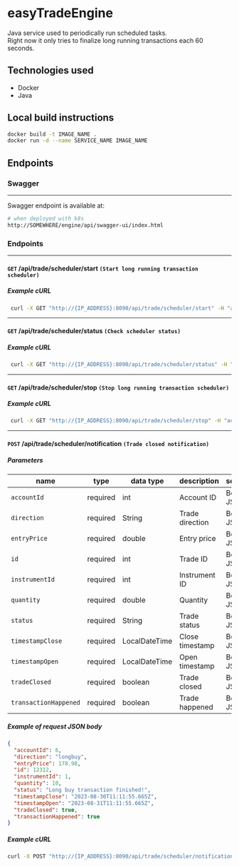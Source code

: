 # easyTradeEngine

Java service used to periodically run scheduled tasks.  
Right now it only tries to finalize long running transactions each 60 seconds.

## Technologies used

- Docker
- Java

## Local build instructions

```bash
docker build -t IMAGE_NAME .
docker run -d --name SERVICE_NAME IMAGE_NAME
```

## Endpoints

### Swagger

---

Swagger endpoint is available at:

```bash
# when deployed with k8s
http://SOMEWHERE/engine/api/swagger-ui/index.html
```

### Endpoints

---

#### `GET` **/api/trade/scheduler/start** `(Start long running transaction scheduler)`

##### Example cURL

```bash
 curl -X GET "http://{IP_ADDRESS}:8090/api/trade/scheduler/start" -H "accept: */*"
```

---

#### `GET` **/api/trade/scheduler/status** `(Check scheduler status)`

##### Example cURL

```bash
 curl -X GET "http://{IP_ADDRESS}:8090/api/trade/scheduler/status" -H "accept: */*"
```

---

#### `GET` **/api/trade/scheduler/stop** `(Stop long running transaction scheduler)`

##### Example cURL

```bash
 curl -X GET "http://{IP_ADDRESS}:8090/api/trade/scheduler/stop" -H "accept: */*"
```

---

#### `POST` **/api/trade/scheduler/notification** `(Trade closed notification)`

##### Parameters

| name                  | type     | data type      | description     | source    |
| --------------------- | -------- | -------------- | --------------- | --------- |
| `accountId`           | required | int            | Account ID      | Body JSON |
| `direction`           | required | String         | Trade direction | Body JSON |
| `entryPrice`          | required | double         | Entry price     | Body JSON |
| `id`                  | required | int            | Trade ID        | Body JSON |
| `instrumentId`        | required | int            | Instrument ID   | Body JSON |
| `quantity`            | required | double         | Quantity        | Body JSON |
| `status`              | required | String         | Trade status    | Body JSON |
| `timestampClose`      | required | LocalDateTime | Close timestamp | Body JSON |
| `timestampOpen`       | required | LocalDateTime | Open timestamp  | Body JSON |
| `tradeClosed`         | required | boolean        | Trade closed    | Body JSON |
| `transactionHappened` | required | boolean        | Trade happened  | Body JSON |

##### Example of request JSON body

```json
{
  "accountId": 6,
  "direction": "longbuy",
  "entryPrice": 178.98,
  "id": 12312,
  "instrumentId": 1,
  "quantity": 10,
  "status": "Long buy transaction finished!",
  "timestampClose": "2023-08-30T11:11:55.665Z",
  "timestampOpen": "2023-08-31T11:11:55.665Z",
  "tradeClosed": true,
  "transactionHappened": true
}
```

##### Example cURL

```bash
curl -X POST "http://{IP_ADDRESS}:8090/api/trade/scheduler/notification" -H  "accept: */*" -H  "Content-Type: application/json" -d '{  "accountId": 6,  "direction": "longbuy",  "entryPrice": 178.98,  "id": 12312,  "instrumentId": 1,  "quantity": 10,  "status": "Long buy transaction finished!",  "timestampClose": "2023-08-30T11:11:55.665Z",  "timestampOpen": "2023-08-31T11:11:55.665Z",  "tradeClosed": true,  "transactionHappened": true}'
```
